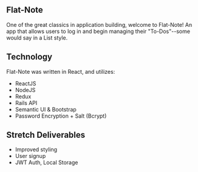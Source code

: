 Flat-Note
---------

One of the great classics in application building, welcome to Flat-Note! An app that allows users to log in and begin managing their "To-Dos"--some would say in a List style.

Technology
----------
Flat-Note was written in React, and utilizes:
  - ReactJS
  - NodeJS
  - Redux
  - Rails API
  - Semantic UI & Bootstrap
  - Password Encryption + Salt (Bcrypt)

Stretch Deliverables
--------------------
   - Improved styling
   - User signup
   - JWT Auth, Local Storage

